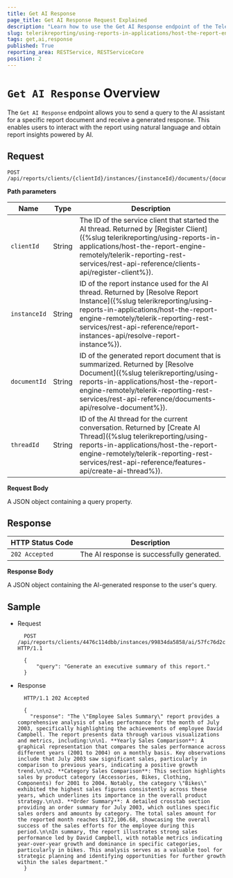 ```yaml
---
title: Get AI Response
page_title: Get AI Response Request Explained
description: "Learn how to use the Get AI Response endpoint of the Telerik Reporting REST Service and what response to expect."
slug: telerikreporting/using-reports-in-applications/host-the-report-engine-remotely/telerik-reporting-rest-services/rest-api-reference/features-api/get-ai-response
tags: get,ai,response
published: True
reporting_area: RESTService, RESTServiceCore
position: 2
---
```


# `Get AI Response` Overview

The `Get AI Response` endpoint allows you to send a query to the AI assistant for a specific report document and receive a generated response. This enables users to interact with the report using natural language and obtain report insights powered by AI.

## Request

    POST /api/reports/clients/{clientId}/instances/{instanceId}/documents/{documentId}/ai/{threadId}/query

__Path parameters__

| Name | Type | Description |
| ------ | ------ | ------ |
|`clientId`|String|The ID of the service client that started the AI thread. Returned by [Register Client]({%slug telerikreporting/using-reports-in-applications/host-the-report-engine-remotely/telerik-reporting-rest-services/rest-api-reference/clients-api/register-client%}).|
|`instanceId`|String|ID of the report instance used for the AI thread. Returned by [Resolve Report Instance]({%slug telerikreporting/using-reports-in-applications/host-the-report-engine-remotely/telerik-reporting-rest-services/rest-api-reference/report-instances-api/resolve-report-instance%}).|
|`documentId`|String|ID of the generated report document that is summarized. Returned by [Resolve Document]({%slug telerikreporting/using-reports-in-applications/host-the-report-engine-remotely/telerik-reporting-rest-services/rest-api-reference/documents-api/resolve-document%}).|
|`threadId`|String|ID of the AI thread for the current conversation. Returned by [Create AI Thread]({%slug telerikreporting/using-reports-in-applications/host-the-report-engine-remotely/telerik-reporting-rest-services/rest-api-reference/features-api/create-ai-thread%}).|

__Request Body__

A JSON object containing a query property.

## Response

| HTTP Status Code | Description |
| ----- | ----- |
|`202 Accepted`|The AI response is successfully generated.|

__Response Body__

A JSON object containing the AI-generated response to the user's query.

## Sample

* Request

        POST /api/reports/clients/4476c114dbb/instances/99834da5858/ai/57fc76d2cf8/query HTTP/1.1

        {
            "query": "Generate an executive summary of this report."
        }

* Response

        HTTP/1.1 202 Accepted

        {
          "response": "The \"Employee Sales Summary\" report provides a comprehensive analysis of sales performance for the month of July 2003, specifically highlighting the achievements of employee David Campbell. The report presents data through various visualizations and metrics, including:\n\n1. **Yearly Sales Comparison**: A graphical representation that compares the sales performance across different years (2001 to 2004) on a monthly basis. Key observations include that July 2003 saw significant sales, particularly in comparison to previous years, indicating a positive growth trend.\n\n2. **Category Sales Comparison**: This section highlights sales by product category (Accessories, Bikes, Clothing, Components) for 2001 to 2004. Notably, the category \"Bikes\" exhibited the highest sales figures consistently across these years, which underlines its importance in the overall product strategy.\n\n3. **Order Summary**: A detailed crosstab section providing an order summary for July 2003, which outlines specific sales orders and amounts by category. The total sales amount for the reported month reaches $172,106.68, showcasing the overall success of the sales efforts for the employee during this period.\n\nIn summary, the report illustrates strong sales performance led by David Campbell, with notable metrics indicating year-over-year growth and dominance in specific categories, particularly in bikes. This analysis serves as a valuable tool for strategic planning and identifying opportunities for further growth within the sales department."
        }
        